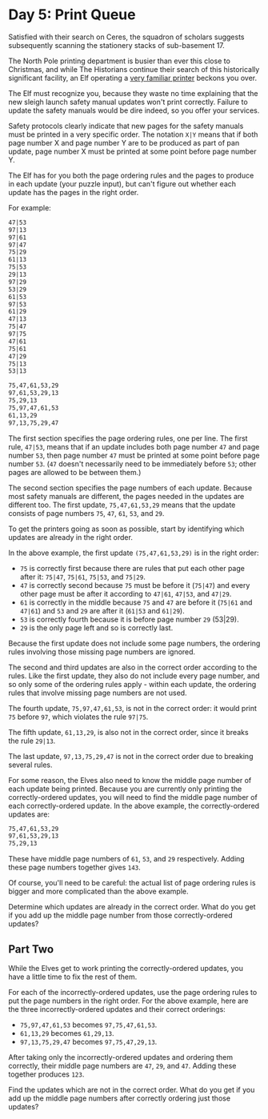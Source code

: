 # Day 5: Print Queue

Satisfied with their search on Ceres, the squadron of scholars suggests subsequently scanning the
stationery stacks of sub-basement 17.

The North Pole printing department is busier than ever this close to Christmas, and while The
Historians continue their search of this historically significant facility, an Elf operating a
[very familiar printer](https://adventofcode.com/2017/day/1) beckons you over.

The Elf must recognize you, because they waste no time explaining that the new sleigh launch safety
manual updates won't print correctly. Failure to update the safety manuals would be dire indeed,
so you offer your services.

Safety protocols clearly indicate that new pages for the safety manuals must be printed in a
very specific order.
The notation `X|Y` means that if both page number X and page number Y are to be produced as part of
pan update, page number X must be printed at some point before page number Y.

The Elf has for you both the page ordering rules and the pages
to produce in each update (your puzzle input), but can't figure
out whether each update has the pages in the right order.

For example:

```txt
47|53
97|13
97|61
97|47
75|29
61|13
75|53
29|13
97|29
53|29
61|53
97|53
61|29
47|13
75|47
97|75
47|61
75|61
47|29
75|13
53|13

75,47,61,53,29
97,61,53,29,13
75,29,13
75,97,47,61,53
61,13,29
97,13,75,29,47
```

The first section specifies the page ordering rules, one per
line. The first rule, `47|53`, means that if an update includes
both page number `47` and page number `53`, then page number
`47` must be printed at some point before page number `53`.
(`47` doesn't necessarily need to be immediately before `53`;
other pages are allowed to be between them.)

The second section specifies the page numbers of each update.
Because most safety manuals are different, the pages needed in
the updates are different too.
The first update, `75,47,61,53,29` means that the update
consists of page numbers `75`, `47`, `61`, `53`, and `29`.

To get the printers going as soon as possible, start by
identifying which updates are already in the right order.

In the above example, the first update `(75,47,61,53,29)` is in the right order:

- `75` is correctly first because there are rules that put each other page after it: `75|47`, `75|61`, `75|53`, and `75|29`.
- `47` is correctly second because `75` must be before it (`75|47`) and every other page must be after it according to `47|61`, `47|53`, and `47|29`.
- `61` is correctly in the middle because `75` and `47` are before it (`75|61` and `47|61`) and `53` and `29` are after it (`61|53` and `61|29`).
- `53` is correctly fourth because it is before page number `29` (53|29).
- `29` is the only page left and so is correctly last.

Because the first update does not include some page numbers, the ordering rules involving those missing page numbers are ignored.

The second and third updates are also in the correct order
according to the rules. Like the first update, they also do not
include every page number, and so only some of the ordering
rules apply - within each update, the ordering rules that
involve missing page numbers are not used.

The fourth update, `75,97,47,61,53`, is not in the correct
order: it would print `75` before `97`, which violates the rule
`97|75`.

The fifth update, `61,13,29`, is also not in the correct order,
since it breaks the rule `29|13`.

The last update, `97,13,75,29,47` is not in the correct order
due to breaking several rules.

For some reason, the Elves also need to know the middle page
number of each update being printed. Because you are currently
only printing the correctly-ordered updates, you will need to
find the middle page number of each correctly-ordered update.
In the above example, the correctly-ordered updates are:

```txt
75,47,61,53,29
97,61,53,29,13
75,29,13
```

These have middle page numbers of `61`, `53`, and `29`
respectively. Adding these page numbers together gives `143`.

Of course, you'll need to be careful: the actual list of page ordering rules is bigger and more complicated than the above example.

Determine which updates are already in the correct order. What
do you get if you add up the middle page number from those
correctly-ordered updates?

## Part Two

While the Elves get to work printing the correctly-ordered updates, you have a little time to fix the rest of them.

For each of the incorrectly-ordered updates, use the page ordering rules to put the page numbers
in the right order. For the above example, here are the three incorrectly-ordered updates and
their correct orderings:

- `75,97,47,61,53` becomes `97,75,47,61,53`.
- `61,13,29` becomes `61,29,13`.
- `97,13,75,29,47` becomes `97,75,47,29,13`.

After taking only the incorrectly-ordered updates and ordering them correctly,
their middle page numbers are `47`, `29`, and `47`. Adding these together produces `123`.

Find the updates which are not in the correct order.
What do you get if you add up the middle page numbers after correctly ordering just those updates?
